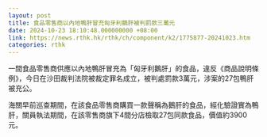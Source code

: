 ```yaml
---
layout: post
title: 食品零售商以內地鴨肝冒充匈牙利鵝肝被判罰款三萬元
date: 2024-10-23 18:10:48.000000000 +08:00
link: https://news.rthk.hk/rthk/ch/component/k2/1775877-20241023.htm
categories: rthk
---
```


一間食品零售商供應以內地鴨肝冒充為「匈牙利鵝肝」的食品，違反《商品說明條例》，今日在沙田裁判法院被裁定罪名成立，被判處罰款3萬元，涉案的27包鴨肝被充公。

海關早前巡查期間，在該食品零售商購買一款聲稱為鵝肝的食品，經化驗證實為鴨肝，關員執法期間，在該零售商旗下4間分店檢取27包同款食品，價值約3900元。

